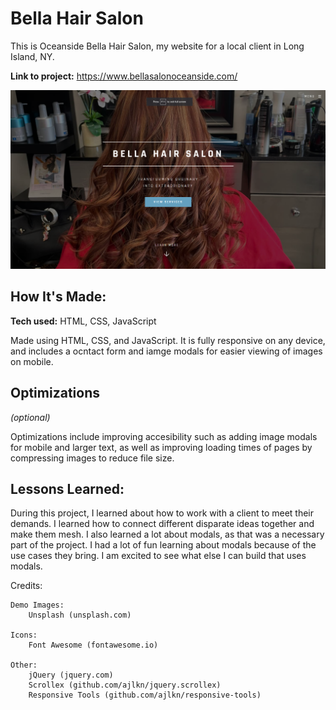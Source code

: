 # Bella Hair Salon
This is Oceanside Bella Hair Salon, my website for a local client in Long Island, NY. 

**Link to project:** https://www.bellasalonoceanside.com/

![alt tag](bellahair.png)

## How It's Made:

**Tech used:** HTML, CSS, JavaScript

Made using HTML, CSS, and JavaScript. It is fully responsive on any device, and includes a ocntact form and iamge modals for easier viewing of images 
on mobile.

## Optimizations
*(optional)*

Optimizations include improving accesibility such as adding image modals for mobile and larger text, as well as improving loading times of pages 
by compressing images to reduce file size.

## Lessons Learned:

During this project, I learned about how to work with a client to meet their demands. I learned how to connect different disparate ideas together and make them mesh. I also learned a lot about modals, as that was a necessary part of the project. I had a lot of fun learning about modals because of the use cases they bring. I am excited to see what else I can build that uses modals.


Credits:

	Demo Images:
		Unsplash (unsplash.com)

	Icons:
		Font Awesome (fontawesome.io)

	Other:
		jQuery (jquery.com)
		Scrollex (github.com/ajlkn/jquery.scrollex)
		Responsive Tools (github.com/ajlkn/responsive-tools)